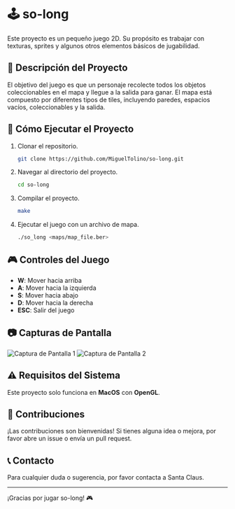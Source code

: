 # 🕹️ so-long

Este proyecto es un pequeño juego 2D. Su propósito es trabajar con texturas, sprites y algunos otros elementos básicos de jugabilidad.

## 📜 Descripción del Proyecto

El objetivo del juego es que un personaje recolecte todos los objetos coleccionables en el mapa y llegue a la salida para ganar. El mapa está compuesto por diferentes tipos de tiles, incluyendo paredes, espacios vacíos, coleccionables y la salida.

## 🚀 Cómo Ejecutar el Proyecto

1. Clonar el repositorio.
    ```sh
    git clone https://github.com/MiguelTolino/so-long.git
    ```
2. Navegar al directorio del proyecto.
    ```sh
    cd so-long
    ```
3. Compilar el proyecto.
    ```sh
    make
    ```
4. Ejecutar el juego con un archivo de mapa.
    ```sh
    ./so_long <maps/map_file.ber>
    ```

## 🎮 Controles del Juego

- **W**: Mover hacia arriba
- **A**: Mover hacia la izquierda
- **S**: Mover hacia abajo
- **D**: Mover hacia la derecha
- **ESC**: Salir del juego

## 📷 Capturas de Pantalla

![Captura de Pantalla 1](screenshots/screenshot1.png)
![Captura de Pantalla 2](screenshots/screenshot2.png)

## ⚠️ Requisitos del Sistema

Este proyecto solo funciona en **MacOS** con **OpenGL**.

## 🤝 Contribuciones

¡Las contribuciones son bienvenidas! Si tienes alguna idea o mejora, por favor abre un issue o envía un pull request.

## 📞 Contacto

Para cualquier duda o sugerencia, por favor contacta a Santa Claus.

---

¡Gracias por jugar so-long! 🎮